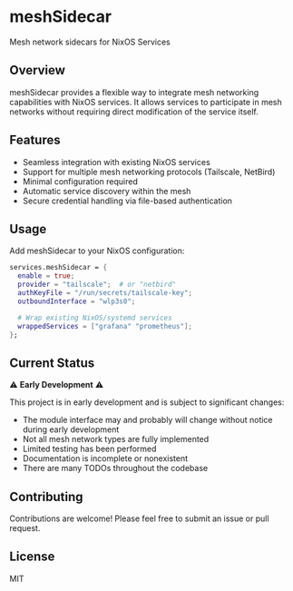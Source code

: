 # meshSidecar

Mesh network sidecars for NixOS Services

## Overview

meshSidecar provides a flexible way to integrate mesh networking capabilities with NixOS services. It allows services to participate in mesh networks without requiring direct modification of the service itself.

## Features

- Seamless integration with existing NixOS services
- Support for multiple mesh networking protocols (Tailscale, NetBird)
- Minimal configuration required
- Automatic service discovery within the mesh
- Secure credential handling via file-based authentication

## Usage

Add meshSidecar to your NixOS configuration:

```nix
services.meshSidecar = {
  enable = true;
  provider = "tailscale";  # or "netbird"
  authKeyFile = "/run/secrets/tailscale-key";
  outboundInterface = "wlp3s0";

  # Wrap existing NixOS/systemd services
  wrappedServices = ["grafana" "prometheus"];
};
```

## Current Status

⚠️ **Early Development** ⚠️

This project is in early development and is subject to significant changes:

- The module interface may and probably will change without notice during early development
- Not all mesh network types are fully implemented
- Limited testing has been performed
- Documentation is incomplete or nonexistent
- There are many TODOs throughout the codebase

## Contributing

Contributions are welcome! Please feel free to submit an issue or pull request.

## License

MIT

